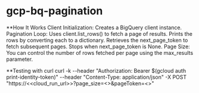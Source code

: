 # gcp-bq-pagination

**How It Works
    Client Initialization: Creates a BigQuery client instance.
    Pagination Loop:
        Uses client.list_rows() to fetch a page of results.
        Prints the rows by converting each to a dictionary.
        Retrieves the next_page_token to fetch subsequent pages.
        Stops when next_page_token is None.
    Page Size: You can control the number of rows fetched per page using the max_results parameter.
    
**Testing with curl
curl -k --header "Authorization: Bearer $(gcloud auth print-identity-token)" --header "Content-Type: application/json" -X POST "https://<<cloud_run_url>>?page_size=<<pagesize>>&pageToken=<<pageToken>>"
